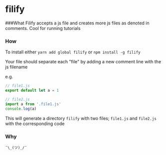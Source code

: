# filify

###What
Filify accepts a js file and creates more js files as denoted in comments. Cool for running tutorials

### How
To install either `yarn add global filify` or `npm install -g filify`

Your file should separate each "file" by adding a new comment line with the js filename

e.g.

```javascript 1.6
// file1.js
export default let a = 1

// file2.js
import a from '.file1.js'
console.log(a)
```

This will generate a directory `filify` with two files;  `file1.js` and `file2.js`
with the corresponding code

### Why

    ¯\_(ツ)_/¯